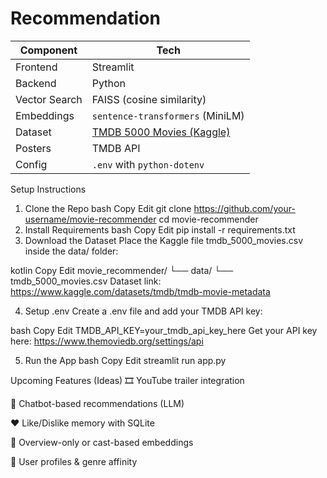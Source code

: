 # Recommendation
| Component     | Tech                                                                                  |
| ------------- | ------------------------------------------------------------------------------------- |
| Frontend      | Streamlit                                                                             |
| Backend       | Python                                                                                |
| Vector Search | FAISS (cosine similarity)                                                             |
| Embeddings    | `sentence-transformers` (MiniLM)                                                      |
| Dataset       | [TMDB 5000 Movies (Kaggle)](https://www.kaggle.com/datasets/tmdb/tmdb-movie-metadata) |
| Posters       | TMDB API                                                                              |
| Config        | `.env` with `python-dotenv`                                                           |

Setup Instructions
1. Clone the Repo
bash
Copy
Edit
git clone https://github.com/your-username/movie-recommender
cd movie-recommender
2. Install Requirements
bash
Copy
Edit
pip install -r requirements.txt
3. Download the Dataset
Place the Kaggle file tmdb_5000_movies.csv inside the data/ folder:

kotlin
Copy
Edit
movie_recommender/
└── data/
    └── tmdb_5000_movies.csv
Dataset link: https://www.kaggle.com/datasets/tmdb/tmdb-movie-metadata

4. Setup .env
Create a .env file and add your TMDB API key:

bash
Copy
Edit
TMDB_API_KEY=your_tmdb_api_key_here
Get your API key here: https://www.themoviedb.org/settings/api

5. Run the App
bash
Copy
Edit
streamlit run app.py

Upcoming Features (Ideas)
🎞️ YouTube trailer integration

💬 Chatbot-based recommendations (LLM)

❤️ Like/Dislike memory with SQLite

🧬 Overview-only or cast-based embeddings

🎯 User profiles & genre affinity